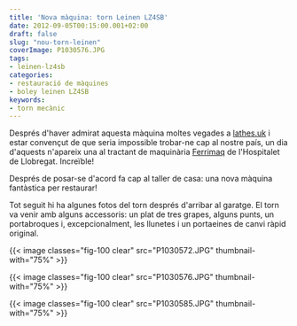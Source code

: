 ```yaml
---
title: 'Nova màquina: torn Leinen LZ4SB'
date: 2012-09-05T00:15:00.001+02:00
draft: false
slug: "nou-torn-leinen"
coverImage: P1030576.JPG
tags:
- leinen-lz4sb
categories:
- restauració de màquines
- boley leinen LZ4SB
keywords:
- torn mecànic
---
```



Després d'haver admirat aquesta màquina moltes vegades a
[lathes.uk](http://www.lathes.co.uk/leinen/) i estar convençut de que
seria impossible trobar-ne cap al nostre país, un dia d'aquests
n'apareix una al tractant de maquinària
[Ferrimaq](http://www.ferrimaq.com/Maquinaria-de-ocasion.html) de
l'Hospitalet de Llobregat. Increïble!

<!--more-->

Després de posar-se d'acord fa cap al taller de casa: una nova màquina
fantàstica per restaurar!

Tot seguit hi ha algunes fotos del torn després d'arribar al
garatge. El torn va venir amb alguns accessoris: un plat de tres
grapes, alguns punts, un portabroques i, excepcionalment, les llunetes
i un portaeines de canvi ràpid original.

{{< image classes="fig-100 clear" src="P1030572.JPG"
thumbnail-with="75%" >}}

{{< image classes="fig-100 clear"  src="P1030576.JPG" thumbnail-with="75%" >}}

{{< image classes="fig-100 clear"  src="P1030585.JPG" thumbnail-with="75%" >}}
